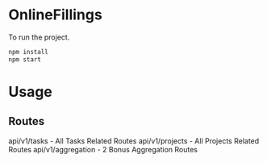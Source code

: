 # OnlineFillings

To run the project.
```bash
npm install
npm start
```

# Usage

## Routes

api/v1/tasks - All Tasks Related Routes
api/v1/projects - All Projects Related Routes
api/v1/aggregation - 2 Bonus Aggregation Routes
